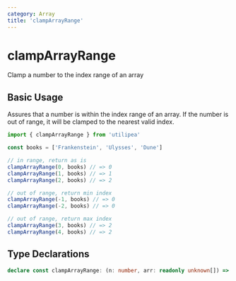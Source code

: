 ```yaml
---
category: Array
title: 'clampArrayRange'
---
```


# clampArrayRange

Clamp a number to the index range of an array

## Basic Usage

Assures that a number is within the index range of an array. If the number is out of range, it will be clamped to the nearest valid index.

```ts
import { clampArrayRange } from 'utilipea'

const books = ['Frankenstein', 'Ulysses', 'Dune']

// in range, return as is
clampArrayRange(0, books) // => 0
clampArrayRange(1, books) // => 1
clampArrayRange(2, books) // => 2

// out of range, return min index
clampArrayRange(-1, books) // => 0
clampArrayRange(-2, books) // => 0

// out of range, return max index
clampArrayRange(3, books) // => 2
clampArrayRange(4, books) // => 2
```

## Type Declarations

```ts
declare const clampArrayRange: (n: number, arr: readonly unknown[]) => number;
```

